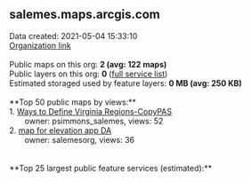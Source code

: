 <h2>salemes.maps.arcgis.com</h2> Data created: 2021-05-04 15:33:10 <br /><a target='new' href='https://salemes.maps.arcgis.com'>Organization link</a><br /><br />Public maps on this org: <b>2 (avg: 122 maps)</b><br />Public layers on this org: <b>0 </b>(<a target='new' href='https://services.arcgis.com/mIKRlmWpavDfpxAC/ArcGIS/rest/services'>full service list</a>)<br />Estimated storaged used by feature layers: <b>0 MB (avg: 250 KB)</b><br /><br />**Top 50 public maps by views:**<br />  1. <a target='new' href='https://www.arcgis.com/home/item.html?id=b2cc4473abe9491c890e7d89ad9ad6ff'>Ways to Define Virginia Regions-CopyPAS</a> <br />  &nbsp;&nbsp;&nbsp;&nbsp; &nbsp;&nbsp;owner: psimmons_salemes, views: 52<br />  2. <a target='new' href='https://www.arcgis.com/home/item.html?id=2b482b1d0e6c4c79810ebb3b107bf65c'>map for elevation app DA</a> <br />  &nbsp;&nbsp;&nbsp;&nbsp; &nbsp;&nbsp;owner: salemesorg, views: 36<br /><br /><br />**Top 25 largest public feature services (estimated):**<br />